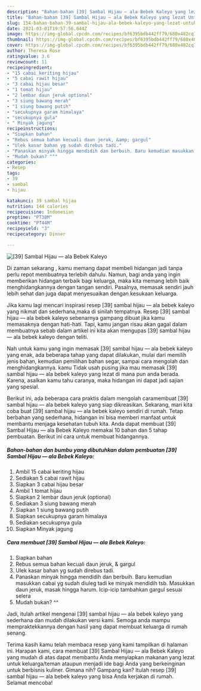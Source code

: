 ```yaml
---
description: "Bahan-bahan [39] Sambal Hijau — ala Bebek Kaleyo yang lezat Untuk Jualan"
title: "Bahan-bahan [39] Sambal Hijau — ala Bebek Kaleyo yang lezat Untuk Jualan"
slug: 154-bahan-bahan-39-sambal-hijau-ala-bebek-kaleyo-yang-lezat-untuk-jualan
date: 2021-03-01T19:57:56.044Z
image: https://img-global.cpcdn.com/recipes/bf6395bdb442ff79/680x482cq70/39-sambal-hijau-ala-bebek-kaleyo-foto-resep-utama.jpg
thumbnail: https://img-global.cpcdn.com/recipes/bf6395bdb442ff79/680x482cq70/39-sambal-hijau-ala-bebek-kaleyo-foto-resep-utama.jpg
cover: https://img-global.cpcdn.com/recipes/bf6395bdb442ff79/680x482cq70/39-sambal-hijau-ala-bebek-kaleyo-foto-resep-utama.jpg
author: Theresa Rose
ratingvalue: 3.6
reviewcount: 11
recipeingredient:
- "15 cabai keriting hijau"
- "5 cabai rawit hijau"
- "3 cabai hijau besar"
- "1 tomat hijau"
- "2 lembar daun jeruk optional"
- "3 siung bawang merah"
- "1 siung bawang putih"
- "secukupnya garam himalaya"
- "secukupnya gula"
- " Minyak jagung"
recipeinstructions:
- "Siapkan bahan"
- "Rebus semua bahan kecuali daun jeruk, &amp; gargul"
- "Ulek kasar bahan yg sudah direbus tadi."
- "Panaskan minyak hingga mendidih dan berbuih. Baru kemudian masukkan cabai yg sudah diuleg tadi ke minyak mendidih tsb. Masukkan daun jeruk, masak hingga harum. Icip-icip tambahkan gargul sesuai selera"
- "Mudah bukan? ^^"
categories:
- Resep
tags:
- 39
- sambal
- hijau

katakunci: 39 sambal hijau 
nutrition: 144 calories
recipecuisine: Indonesian
preptime: "PT38M"
cooktime: "PT44M"
recipeyield: "3"
recipecategory: Dinner

---
```



![[39] Sambal Hijau — ala Bebek Kaleyo](https://img-global.cpcdn.com/recipes/bf6395bdb442ff79/680x482cq70/39-sambal-hijau-ala-bebek-kaleyo-foto-resep-utama.jpg)

Di zaman  sekarang , kamu memang dapat membeli hidangan jadi tanpa perlu repot membuatnya terlebih dahulu. Namun, bagi anda yang ingin memberikan hidangan terbaik bagi keluarga, maka kita memang lebih baik menghidangkannya dengan tangan sendiri. Pasalnya, memasak sendiri jauh lebih sehat dan juga dapat menyesuaikan dengan kesukaan keluarga.

Jika kamu lagi mencari inspirasi resep [39] sambal hijau — ala bebek kaleyo yang nikmat dan sederhana,maka di sinilah tempatnya. Resep [39] sambal hijau — ala bebek kaleyo  sebenarnya gampang dibuat jika kamu memasaknya dengan hati-hati. Tapi, kamu jangan risau akan gagal dalam membuatnya 
sebab dalam artikel ini kita akan mengupas [39] sambal hijau — ala bebek kaleyo dengan teliti.  



Nah untuk kamu yang ingin memasak [39] sambal hijau — ala bebek kaleyo yang enak, ada beberapa tahap yang dapat dilakukan, mulai dari memilih jenis bahan, kemudian pemilihan bahan segar, sampai cara mengolah dan menghidangkannya. kamu Tidak usah pusing jika mau memasak [39] sambal hijau — ala bebek kaleyo yang lezat di mana pun anda berada. Karena, asalkan kamu  tahu caranya, maka hidangan ini dapat jadi sajian yang spesial.

Berikut ini, ada beberapa cara praktis  dalam mengolah caramembuat [39] sambal hijau — ala bebek kaleyo yang siap dikreasikan. Sekarang, mari kita coba buat [39] sambal hijau — ala bebek kaleyo sendiri di rumah. Tetap berbahan yang sederhana, hidangan ini bisa memberi manfaat untuk membantu menjaga kesehatan tubuh kita. Anda dapat membuat [39] Sambal Hijau — ala Bebek Kaleyo memakai 10 bahan dan 5 tahap pembuatan. Berikut ini cara untuk membuat hidangannya.

<!--inarticleads1-->

##### Bahan-bahan dan bumbu yang dibutuhkan dalam pembuatan [39] Sambal Hijau — ala Bebek Kaleyo:

1. Ambil 15 cabai keriting hijau
1. Sediakan 5 cabai rawit hijau
1. Siapkan 3 cabai hijau besar
1. Ambil 1 tomat hijau
1. Siapkan 2 lembar daun jeruk (optional)
1. Sediakan 3 siung bawang merah
1. Siapkan 1 siung bawang putih
1. Siapkan secukupnya garam himalaya
1. Sediakan secukupnya gula
1. Siapkan  Minyak jagung




<!--inarticleads2-->

##### Cara membuat [39] Sambal Hijau — ala Bebek Kaleyo:

1. Siapkan bahan
1. Rebus semua bahan kecuali daun jeruk, &amp; gargul
1. Ulek kasar bahan yg sudah direbus tadi.
1. Panaskan minyak hingga mendidih dan berbuih. Baru kemudian masukkan cabai yg sudah diuleg tadi ke minyak mendidih tsb. Masukkan daun jeruk, masak hingga harum. Icip-icip tambahkan gargul sesuai selera
1. Mudah bukan? ^^




Jadi, itulah artikel mengenai  [39] sambal hijau — ala bebek kaleyo  yang sederhana dan mudah dilakukan versi kami. Semoga anda mampu mempraktekkannya dengan hasil yang dapat membuat keluarga di rumah senang. 

Terima kasih kamu telah membaca resep yang kami tampilkan di halaman ini. Harapan kami, cara membuat  [39] Sambal Hijau — ala Bebek Kaleyo yang mudah di atas dapat membantu Anda menyiapkan makanan yang lezat untuk keluarga/teman ataupun menjadi ide bagi Anda yang berkeinginan untuk berbisnis kuliner. Gimana nih? Gampang kan? Itulah resep [39] sambal hijau — ala bebek kaleyo yang bisa Anda kerjakan di rumah. Selamat mencoba!

